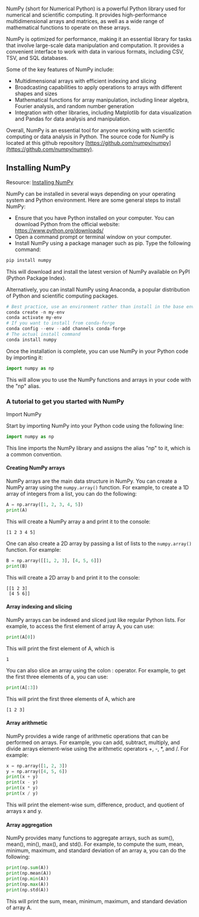 NumPy (short for Numerical Python) is a powerful Python library used for numerical and scientific computing. It provides high-performance multidimensional arrays and matrices, as well as a wide range of mathematical functions to operate on these arrays.

NumPy is optimized for performance, making it an essential library for tasks that involve large-scale data manipulation and computation. It provides a convenient interface to work with data in various formats, including CSV, TSV, and SQL databases.

Some of the key features of NumPy include:
- Multidimensional arrays with efficient indexing and slicing
- Broadcasting capabilities to apply operations to arrays with different shapes and sizes
- Mathematical functions for array manipulation, including linear algebra, Fourier analysis, and random number generation
- Integration with other libraries, including Matplotlib for data visualization and Pandas for data analysis and manipulation.

Overall, NumPy is an essential tool for anyone working with scientific computing or data analysis in Python.
The source code for NumPy is located at this github repository [https://github.com/numpy/numpy](https://github.com/numpy/numpy).

## Installing NumPy
Resource: [Installing NumPy](https://numpy.org/install/)

NumPy can be installed in several ways depending on your operating system and Python environment. Here are some general steps to install NumPy:
- Ensure that you have Python installed on your computer. You can download Python from the official website: https://www.python.org/downloads/
- Open a command prompt or terminal window on your computer.
- Install NumPy using a package manager such as pip. Type the following command:
```Python
pip install numpy
```

This will download and install the latest version of NumPy available on PyPI (Python Package Index).

Alternatively, you can install NumPy using Anaconda, a popular distribution of Python and scientific computing packages.
```python
# Best practice, use an environment rather than install in the base env
conda create -n my-env
conda activate my-env
# If you want to install from conda-forge
conda config --env --add channels conda-forge
# The actual install command
conda install numpy
```
Once the installation is complete, you can use NumPy in your Python code by importing it:
```Python
import numpy as np
```
This will allow you to use the NumPy functions and arrays in your code with the "np" alias.

### A tutorial to get you started with NumPy
Import NumPy

Start by importing NumPy into your Python code using the following line:

```Python
import numpy as np
```

This line imports the NumPy library and assigns the alias "np" to it, which is a common convention.

#### Creating NumPy arrays

NumPy arrays are the main data structure in NumPy. You can create a NumPy array using the ```numpy.array()``` function. For example, to create a 1D array of integers from a list, you can do the following:
```Python
A = np.array([1, 2, 3, 4, 5])
print(A)
```

This will create a NumPy array a and print it to the console:
```
[1 2 3 4 5]
```

One can also create a 2D array by passing a list of lists to the ```numpy.array()``` function. For example:
```Python
B = np.array([[1, 2, 3], [4, 5, 6]])
print(B)
```

This will create a 2D array b and print it to the console:

```
[[1 2 3]
 [4 5 6]]
```

#### Array indexing and slicing

NumPy arrays can be indexed and sliced just like regular Python lists. For example, to access the first element of array A, you can use:
```Python
print(A[0])
```

This will print the first element of A, which is 
```
1
```

You can also slice an array using the colon : operator. For example, to get the first three elements of a, you can use:
```Python
print(A[:3])
```
This will print the first three elements of A, which are 
```
[1 2 3]
```

#### Array arithmetic

NumPy provides a wide range of arithmetic operations that can be performed on arrays. For example, you can add, subtract, multiply, and divide arrays element-wise using the arithmetic operators +, -, *, and /. For example:

```Python
x = np.array([1, 2, 3])
y = np.array([4, 5, 6])
print(x + y)
print(x - y)
print(x * y)
print(x / y)
```
This will print the element-wise sum, difference, product, and quotient of arrays x and y.

#### Array aggregation

NumPy provides many functions to aggregate arrays, such as sum(), mean(), min(), max(), and std(). For example, to compute the sum, mean, minimum, maximum, and standard deviation of an array a, you can do the following:

```Python
print(np.sum(A))
print(np.mean(A))
print(np.min(A))
print(np.max(A))
print(np.std(A))
```

This will print the sum, mean, minimum, maximum, and standard deviation of array A.


